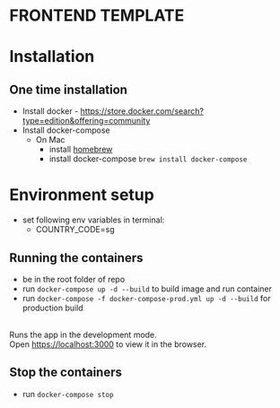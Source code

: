 # FRONTEND TEMPLATE

Installation
===

One time installation
---
- Install docker - https://store.docker.com/search?type=edition&offering=community
- Install docker-compose
    - On Mac
        - install [homebrew](https://brew.sh/)
        - install docker-compose `brew install docker-compose`

# Environment setup
- set following env variables in terminal:
    - COUNTRY_CODE=sg

## Running the containers
- be in the root folder of repo
- run `docker-compose up -d --build` to build image and run container
- run `docker-compose -f docker-compose-prod.yml up -d --build` for production build<br><br>

Runs the app in the development mode.<br>
Open [https://localhost:3000](https://localhost:3000) to view it in the browser.

## Stop the containers
- run `docker-compose stop`
